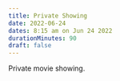```yaml
---
title: Private Showing
date: 2022-06-24
dates: 8:15 am on Jun 24 2022
durationMinutes: 90
draft: false
---
```


Private movie showing.